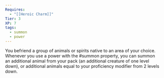 ```yaml
---
Requires:
  - "[[Heroic Charm]]"
Tier: 3
XP: 7
tags:
  - summon
  - power
---
```

You befriend a group of animals or spirits native to an area of your choice. Whenever you use a power with the #summon property, you can summon an additional animal from your pack (an additional creature of one level down), or additional animals equal to your proficiency modifier from 2 levels down.